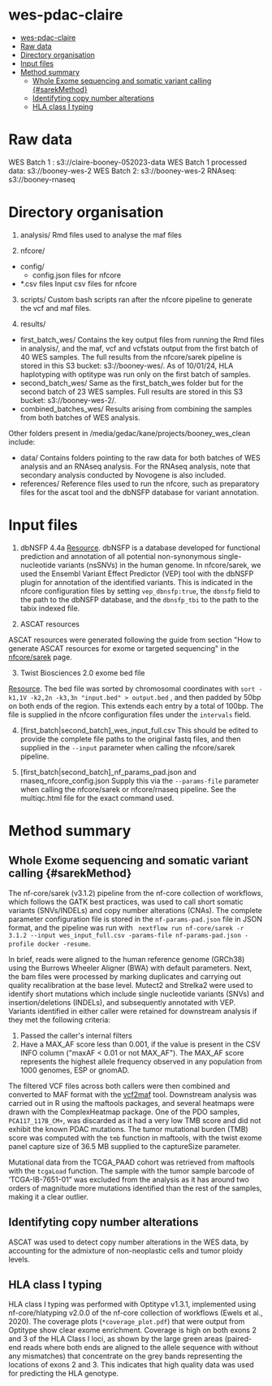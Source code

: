 # wes-pdac-claire

- [wes-pdac-claire](#wes-pdac-claire)
- [Raw data](#raw-data)
- [Directory organisation](#directory-organisation)
- [Input files](#input-files)
- [Method summary](#method-summary)
  - [Whole Exome sequencing and somatic variant calling {#sarekMethod}](#whole-exome-sequencing-and-somatic-variant-calling-sarekmethod)
  - [Identifyting copy number alterations](#identifyting-copy-number-alterations)
  - [HLA class I typing](#hla-class-i-typing)

# Raw data
WES Batch 1 : s3://claire-booney-052023-data
WES Batch 1 processed data: s3://booney-wes-2
WES Batch 2: s3://booney-wes-2
RNAseq: s3://booney-rnaseq

# Directory organisation

1. analysis/
Rmd files used to analyse the maf files

2. nfcore/
- config/ 
  - config.json files for nfcore
- *.csv files
Input csv files for nfcore

3. scripts/
Custom bash scripts ran after the nfcore pipeline to generate the vcf and maf files.

4. results/
- first_batch_wes/
Contains the key output files from running the Rmd files in analysis/, and the maf, vcf and vcfstats output from the first batch of 40 WES samples. The full results from the nfcore/sarek pipeline is stored in this S3 bucket: s3://booney-wes/. As of 10/01/24, HLA haplotyping with optitype was run only on the first batch of samples. 
- second_batch_wes/
Same as the first_batch_wes folder but for the second batch of 23 WES samples. Full results are stored in this S3 bucket: s3://booney-wes-2/.
- combined_batches_wes/
Results arising from combining the samples from both batches of WES analysis.

Other folders present in /media/gedac/kane/projects/booney_wes_clean include:
- data/
Contains folders pointing to the raw data for both batches of WES analysis and an RNAseq analysis. For the RNAseq analysis, note that secondary analysis conducted by Novogene is also included. 
- references/
Reference files used to run the nfcore, such as preparatory files for the ascat tool and the dbNSFP database for variant annotation.

# Input files 

1. dbNSFP 4.4a
[Resource](https://sites.google.com/site/jpopgen/dbNSFP).
 dbNSFP is a database developed for functional prediction and annotation of all potential non-synonymous single-nucleotide variants (nsSNVs) in the human genome. In nfcore/sarek, we used the Ensembl Variant Effect Predictor (VEP) tool with the dbNSFP plugin for annotation of the identified variants. This is indicated in the
 nfcore configuration files by setting `vep_dbnsfp:true`, the `dbnsfp` field to the path to the dbNSFP database, and the `dbnsfp_tbi` to the path to the tabix indexed file.

 2.  ASCAT resources

ASCAT resources were generated following the guide from section "How to generate ASCAT resources for exome or targeted sequencing" in the [nfcore/sarek](https://nf-co.re/sarek/3.2.3/docs/usage) page.

 3. Twist Biosciences 2.0 exome bed file

[Resource](https://www.twistbioscience.com/resources/data-files/twist-exome-20-bed-files). The bed file was sorted by chromosomal coordinates 
with `sort -k1,1V -k2,2n -k3,3n "input.bed" > output.bed` , and then padded by 50bp
on both ends of the region. This extends each entry by a total of 100bp. The file
is supplied in the nfcore configuration files under the `intervals` field. 

4. [first_batch|second_batch]_wes_input_full.csv 
This should be edited to provide the complete file paths to the original fastq files,
and then supplied in the `--input` parameter when calling the nfcore/sarek pipeline.

5. [first_batch|second_batch]_nf_params_pad.json and rnaseq_nfcore_config.json
Supply this via the `--params-file` parameter when calling the nfcore/sarek or nfcore/rnaseq pipeline. See the multiqc.html file for the exact command used.

# Method summary

## Whole Exome sequencing and somatic variant calling {#sarekMethod}

The nf-core/sarek (v3.1.2) pipeline from the nf-core collection of workflows, which follows the GATK 
best practices, was used to call short somatic variants (SNVs/INDELs) and copy number alterations (CNAs). The complete parameter
configuration file is stored in the `nf-params-pad.json` file in JSON format, and the pipeline was run 
with ` nextflow run nf-core/sarek -r 3.1.2 --input wes_input_full.csv -params-file nf-params-pad.json -profile docker -resume`. 

In brief, reads were aligned to the human reference genome (GRCh38) using the Burrows
Wheeler Aligner (BWA) with default parameters. Next, the bam files were processed by marking duplicates
and carrying out quality recalibration at the base level. Mutect2 and Strelka2 were used to identify short mutations which include single nucleotide variants (SNVs) and insertion/deletions (INDELs), and subsequently annotated with VEP. Variants identified in either caller were retained for downstream analysis if they met the following criteria:

1. Passed the caller's internal filters
2. Have a MAX_AF score less than 0.001, if the value is present in the CSV INFO column ("maxAF < 0.01 or not MAX_AF"). The MAX_AF score represents the highest allele frequency observed in any population from 1000 genomes, ESP or gnomAD.

The filtered VCF files across both callers were then combined and converted to MAF format with the [vcf2maf](https://github.com/mskcc/vcf2maf) tool. Downstream analysis was carried out in R using the maftools packages, and several heatmaps were drawn with the ComplexHeatmap package. One of the PDO samples, `PCA117_117B_CM+`, was discarded as it had a very low TMB score and did not exhibit the known PDAC mutations. The tumor mutational
burden (TMB) score was computed with the `tmb` function in maftools, with the twist exome panel
capture size of 36.5 MB supplied to the captureSize parameter. 

Mutational data from the TCGA_PAAD cohort was retrieved from maftools with the `tcgaLoad` function. The sample
with the tumor sample barcode of ‘TCGA-IB-7651-01” was excluded from the analysis as it has around two orders of magnitude more
mutations identified than the rest of the samples, making it a clear outlier.

## Identifyting copy number alterations

ASCAT was used to detect copy number alterations in the WES data, by accounting for the admixture
of non-neoplastic cells and tumor ploidy levels.

## HLA class I typing

HLA class I typing was performed with Optitype v1.3.1, implemented using nf-core/hlatyping v2.0.0 of the nf-core collection of workflows (Ewels et al., 2020). The coverage plots (`*coverage_plot.pdf`) that were output from Optitype show clear exome enrichment. Coverage is high on 
both exons 2 and 3 of the HLA Class I loci, as shown by the large green areas (paired-end reads where both ends are aligned to the allele sequence with without any mismatches) that concentrate on 
the grey bands representing the locations of exons 2 and 3. This indicates that high quality data was used for predicting the HLA genotype.